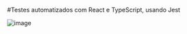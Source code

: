 #Testes automatizados com React e TypeScript, usando Jest


![image](https://github.com/emilly-soares/Testes-Fomulario/assets/54116441/e2b167e1-2673-419b-8425-642a1a8c4105)
